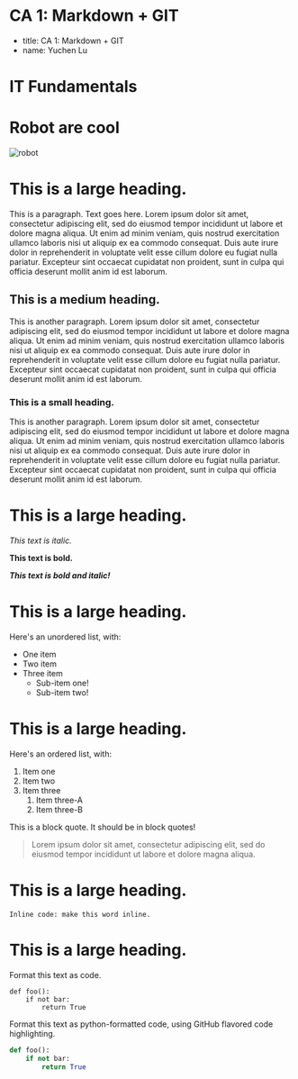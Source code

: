 # CA 1: Markdown + GIT
 * title: CA 1: Markdown + GIT
 * name: Yuchen Lu

# IT Fundamentals

# Robot are cool

![robot](https://upload.wikimedia.org/wikipedia/commons/0/03/Kismet-IMG_6007-black.jpg)

# This is a large heading. 

This is a paragraph. Text goes here. Lorem ipsum dolor sit amet, consectetur adipiscing elit, sed do eiusmod tempor incididunt ut labore et dolore magna aliqua. Ut enim ad minim veniam, quis nostrud exercitation ullamco laboris nisi ut aliquip ex ea commodo consequat. Duis aute irure dolor in reprehenderit in voluptate velit esse cillum dolore eu fugiat nulla pariatur. Excepteur sint occaecat cupidatat non proident, sunt in culpa qui officia deserunt mollit anim id est laborum.

## This is a medium heading. 

This is another paragraph. Lorem ipsum dolor sit amet, consectetur adipiscing elit, sed do eiusmod tempor incididunt ut labore et dolore magna aliqua. Ut enim ad minim veniam, quis nostrud exercitation ullamco laboris nisi ut aliquip ex ea commodo consequat. Duis aute irure dolor in reprehenderit in voluptate velit esse cillum dolore eu fugiat nulla pariatur. Excepteur sint occaecat cupidatat non proident, sunt in culpa qui officia deserunt mollit anim id est laborum.

### This is a small heading. 

This is another paragraph. Lorem ipsum dolor sit amet, consectetur adipiscing elit, sed do eiusmod tempor incididunt ut labore et dolore magna aliqua. Ut enim ad minim veniam, quis nostrud exercitation ullamco laboris nisi ut aliquip ex ea commodo consequat. Duis aute irure dolor in reprehenderit in voluptate velit esse cillum dolore eu fugiat nulla pariatur. Excepteur sint occaecat cupidatat non proident, sunt in culpa qui officia deserunt mollit anim id est laborum.

# This is a large heading. 

*This text is italic.*

**This text is bold.** 

***This text is bold and italic!***

# This is a large heading. 

Here's an unordered list, with:

* One item
* Two item
* Three item
    * Sub-item one!
    * Sub-item two!

# This is a large heading. 

Here's an ordered list, with:

1. Item one
2. Item two
3. Item three
    1. Item three-A
    2. Item three-B

This is a block quote. It should be in block quotes! 

> Lorem ipsum dolor sit amet, consectetur adipiscing elit, sed do eiusmod tempor incididunt ut labore et dolore magna aliqua.

# This is a large heading. 

`Inline code: make this word inline.`

# This is a large heading. 

Format this text as code.

```  
def foo():
    if not bar:
        return True
```

Format this text as python-formatted code, using GitHub flavored code highlighting. 
```python
def foo():
    if not bar:
        return True
```
